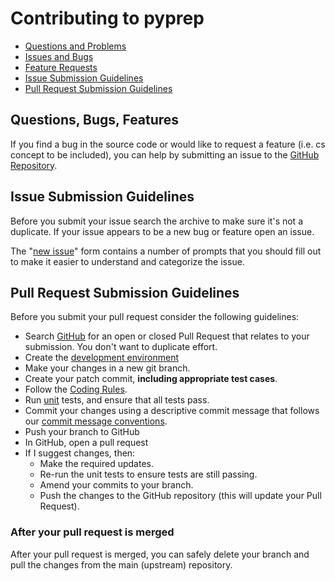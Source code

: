 # Contributing to pyprep

* [Questions and Problems](#questions)
* [Issues and Bugs](#issue)
* [Feature Requests](#feature)
* [Issue Submission Guidelines](#submit)
* [Pull Request Submission Guidelines](#submit-pr)

## <a name="requests"></a> Questions, Bugs, Features

If you find a bug in the source code or would like to request a feature (i.e. cs concept to be included), you can help by submitting an issue to the [GitHub Repository][github].

## <a name="submit"></a> Issue Submission Guidelines

Before you submit your issue search the archive to make sure it's not a duplicate. If your issue appears to be a new bug or feature open an issue.

The "[new issue][github-new-issue]" form contains a number of prompts that you should fill out to make it easier to understand and categorize the issue.

## <a name="submit-pr"></a> Pull Request Submission Guidelines

Before you submit your pull request consider the following guidelines:

* Search [GitHub][github-pulls] for an open or closed Pull Request
  that relates to your submission. You don't want to duplicate effort.
* Create the [development environment][developers.setup]
* Make your changes in a new git branch.
* Create your patch commit, **including appropriate test cases**.
* Follow the [Coding Rules][developers.rules].
* Run [unit][developers.tests-unit] tests, and ensure that all tests pass.
* Commit your changes using a descriptive commit message that follows our
  [commit message conventions][developers.commits].
* Push your branch to GitHub
* In GitHub, open a pull request
* If I suggest changes, then:
  * Make the required updates.
  * Re-run the unit tests to ensure tests are still passing.
  * Amend your commits to your branch.
  * Push the changes to the GitHub repository (this will update your Pull Request).

### After your pull request is merged

After your pull request is merged, you can safely delete your branch and pull the changes from the main (upstream) repository.

[coc]: CODE_OF_CONDUCT.md
[developers]: DEVELOPERS.md
[developers.commits]: DEVELOPERS.md#commits
[developers.documentation]: DEVELOPERS.md#documentation
[developers.rules]: DEVELOPERS.md#rules
[developers.setup]: DEVELOPERS.md#setup
[developers.tests-unit]: DEVELOPERS.md#unit-tests
[github-issues]: https://github.com/hlatourette/study/issues
[github-new-issue]: https://github.com/hlatourette/study/issues/new
[github-pulls]: https://github.com/hlatourette/study/pulls
[github]: https://github.com/hlatourette/study
